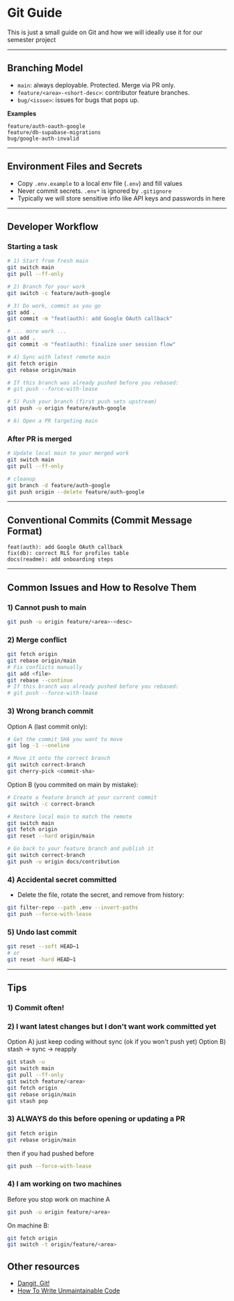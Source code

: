 # Git Guide

This is just a small guide on Git and how we will ideally use it for our semester project

---

## Branching Model

* `main`: always deployable. Protected. Merge via PR only.
* `feature/<area>-<short-desc>`: contributor feature branches.
* `bug/<issue>`: issues for bugs that pops up.

**Examples**

```
feature/auth-oauth-google
feature/db-supabase-migrations
bug/google-auth-invalid
```

---

## Environment Files and Secrets

* Copy `.env.example` to a local env file (`.env`) and fill values
* Never commit secrets. `.env*` is ignored by `.gitignore`
* Typically we will store sensitive info like API keys and passwords in here
---

## Developer Workflow

### Starting a task
```bash
# 1) Start from fresh main
git switch main
git pull --ff-only

# 2) Branch for your work
git switch -c feature/auth-google

# 3) Do work, commit as you go
git add .
git commit -m "feat(auth): add Google OAuth callback"

# ... more work ...
git add .
git commit -m "feat(auth): finalize user session flow"

# 4) Sync with latest remote main
git fetch origin
git rebase origin/main

# If this branch was already pushed before you rebased:
# git push --force-with-lease

# 5) Push your branch (first push sets upstream)
git push -u origin feature/auth-google

# 6) Open a PR targeting main
```
### After PR is merged
```bash
# Update local main to your merged work
git switch main
git pull --ff-only

# cleanup
git branch -d feature/auth-google
git push origin --delete feature/auth-google
```
---

## Conventional Commits (Commit Message Format)

```
feat(auth): add Google OAuth callback
fix(db): correct RLS for profiles table
docs(readme): add onboarding steps
```

---

## Common Issues and How to Resolve Them

### 1) Cannot push to main

```bash
git push -u origin feature/<area>-<desc>
```

### 2) Merge conflict

```bash
git fetch origin
git rebase origin/main
# Fix conflicts manually
git add <file>
git rebase --continue
# If this branch was already pushed before you rebased:
# git push --force-with-lease
```

### 3) Wrong branch commit
Option A (last commit only):
```bash
# Get the commit SHA you want to move
git log -1 --oneline

# Move it onto the correct branch
git switch correct-branch
git cherry-pick <commit-sha>
```

Option B (you commited on main by mistake):
```bash
# Create a feature branch at your current commit
git switch -c correct-branch

# Restore local main to match the remote
git switch main
git fetch origin
git reset --hard origin/main

# Go back to your feature branch and publish it
git switch correct-branch
git push -u origin docs/contribution
```

### 4) Accidental secret committed

* Delete the file, rotate the secret, and remove from history:

```bash
git filter-repo --path .env --invert-paths
git push --force-with-lease
```

### 5) Undo last commit
```bash
git reset --soft HEAD~1
# or 
git reset -hard HEAD~1
```

---
## Tips
### 1) Commit often!
### 2) I want latest changes but I don't want work committed yet
Option A) just keep coding without sync (ok if you won't push yet)
Option B) stash -> sync -> reapply
```bash
git stash -u
git switch main
git pull --ff-only
git switch feature/<area>
git fetch origin
git rebase origin/main
git stash pop
```

### 3) ALWAYS do this before opening or updating a PR
```bash
git fetch origin
git rebase origin/main
```
then if you had pushed before
```bash
git push --force-with-lease
```

### 4) I am working on two machines
Before you stop work on machine A
```bash
git push -u origin feature/<area>
```

On machine B:
```bash
git fetch origin
git switch -t origin/feature/<area>
```

## Other resources
* [Dangit, Git!](https://dangitgit.com/)
* [How To Write Unmaintainable Code](https://cs.fit.edu/~kgallagher/Schtick/How%20To%20Write%20Unmaintainable%20Code.html)
